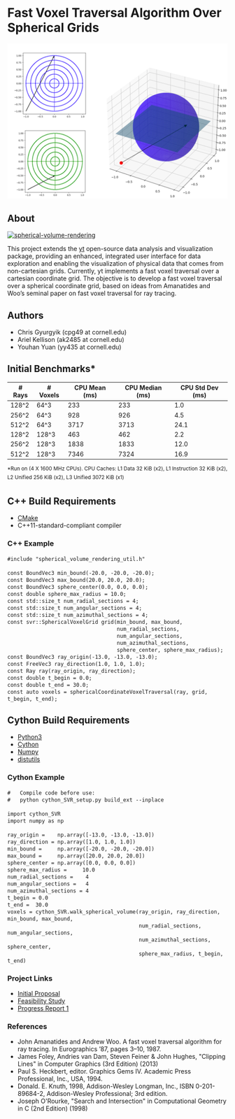 # Fast Voxel Traversal Algorithm Over Spherical Grids
![Example ray tracing in spherical coordinates](images/polar_view_next_to_spherical_image.png)

## About
[![spherical-volume-rendering](https://circleci.com/gh/spherical-volume-rendering/svr-algorithm.svg?style=shield)](https://app.circleci.com/pipelines/github/spherical-volume-rendering/svr-algorithm)

This project extends the [yt](https://yt-project.org/) open-source data analysis and visualization package, providing an enhanced, integrated user interface for data exploration and enabling the visualization of physical data that comes from non-cartesian grids. Currently, yt implements a fast voxel traversal over a cartesian coordinate grid. The objective is to develop a fast voxel traversal over a spherical coordinate grid, based on ideas from Amanatides and Woo’s seminal paper on fast voxel traversal for ray tracing.

## Authors
- Chris Gyurgyik (cpg49 at cornell.edu)
- Ariel Kellison (ak2485 at cornell.edu)
- Youhan Yuan (yy435 at cornell.edu)

## Initial Benchmarks*
| # Rays 	| # Voxels 	| CPU Mean (ms) 	| CPU Median (ms) 	| CPU Std Dev (ms) 	|
|--------	|----------	|---------------	|-----------------	|------------------	|
| 128^2  	| 64^3     	| 233           	| 233             	| 1.0              	|
| 256^2  	| 64^3     	| 928           	| 926             	| 4.5              	|
| 512^2  	| 64^3    	| 3717          	| 3713            	| 24.1            	|
| 128^2  	| 128^3    	| 463           	| 462             	| 2.2              	|
| 256^2  	| 128^3    	| 1838          	| 1833            	| 12.0             	|
| 512^2  	| 128^3    	| 7346          	| 7324            	| 16.9            	|

<sup>\*Run on (4 X 1600 MHz CPUs). </sup>
<sup>CPU Caches: L1 Data 32 KiB (x2), L1 Instruction 32 KiB (x2), L2 Unified 256 KiB (x2), L3 Unified 3072 KiB (x1)</sup>

## C++ Build Requirements
- [CMake](https://cmake.org/)
- C++11-standard-compliant compiler

### C++ Example
```
#include "spherical_volume_rendering_util.h"

const BoundVec3 min_bound(-20.0, -20.0, -20.0);
const BoundVec3 max_bound(20.0, 20.0, 20.0);
const BoundVec3 sphere_center(0.0, 0.0, 0.0);
const double sphere_max_radius = 10.0;
const std::size_t num_radial_sections = 4;
const std::size_t num_angular_sections = 4;
const std::size_t num_azimuthal_sections = 4;
const svr::SphericalVoxelGrid grid(min_bound, max_bound, 
                                   num_radial_sections, 
                                   num_angular_sections,
                                   num_azimuthal_sections, 
                                   sphere_center, sphere_max_radius);
const BoundVec3 ray_origin(-13.0, -13.0, -13.0);
const FreeVec3 ray_direction(1.0, 1.0, 1.0);
const Ray ray(ray_origin, ray_direction);
const double t_begin = 0.0;
const double t_end = 30.0;
const auto voxels = sphericalCoordinateVoxelTraversal(ray, grid, t_begin, t_end);
```

## Cython Build Requirements
- [Python3](https://www.python.org/)
- [Cython](https://cython.org/)
- [Numpy](https://numpy.org/)
- [distutils](https://docs.python.org/3/library/distutils.html)

### Cython Example
```
#   Compile code before use:
#   python cython_SVR_setup.py build_ext --inplace

import cython_SVR
import numpy as np

ray_origin =    np.array([-13.0, -13.0, -13.0])
ray_direction = np.array([1.0, 1.0, 1.0])
min_bound =     np.array([-20.0, -20.0, -20.0])
max_bound =     np.array([20.0, 20.0, 20.0])
sphere_center = np.array([0.0, 0.0, 0.0])
sphere_max_radius =     10.0
num_radial_sections =    4
num_angular_sections =   4
num_azimuthal_sections = 4
t_begin = 0.0
t_end =  30.0
voxels = cython_SVR.walk_spherical_volume(ray_origin, ray_direction, min_bound, max_bound, 
                                          num_radial_sections, num_angular_sections, 
                                          num_azimuthal_sections, sphere_center,
                                          sphere_max_radius, t_begin, t_end)
```

### Project Links
- [Initial Proposal](https://hackmd.io/VRyhXnAFQyaCytWCdKe_1Q)
- [Feasibility Study](https://docs.google.com/document/d/1MbGmy5cSSesI0oUCWHxpiwcHEw6kqd79AV1XZW-rEZo/edit)
- [Progress Report 1](https://docs.google.com/document/d/1ixD7XNu39kwwXhvQooMNb79x18-GsyMPLodzvwC3X-E/edit?ts=5e5d6f45#)

### References
- John Amanatides and Andrew Woo. A fast voxel traversal algorithm for ray tracing. In Eurographics ’87, pages 3–10, 1987.
- James Foley, Andries van Dam, Steven Feiner & John Hughes, "Clipping Lines" in Computer Graphics (3rd Edition) (2013)
- Paul S. Heckbert, editor. Graphics Gems IV.  Academic Press Professional, Inc., USA, 1994.
- Donald. E. Knuth, 1998, Addison-Wesley Longman, Inc., ISBN 0-201-89684-2, Addison-Wesley Professional; 3rd edition.
- Joseph O'Rourke, "Search and  Intersection" in Computational Geometry in C (2nd Edition) (1998)
